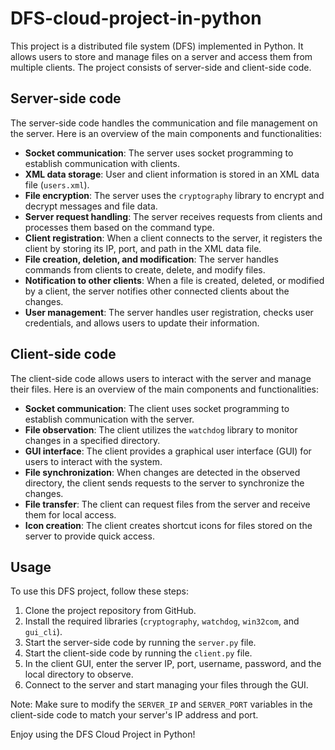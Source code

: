 # DFS-cloud-project-in-python

This project is a distributed file system (DFS) implemented in Python. It allows users to store and manage files on a server and access them from multiple clients. The project consists of server-side and client-side code.

## Server-side code

The server-side code handles the communication and file management on the server. Here is an overview of the main components and functionalities:

- **Socket communication**: The server uses socket programming to establish communication with clients.
- **XML data storage**: User and client information is stored in an XML data file (`users.xml`).
- **File encryption**: The server uses the `cryptography` library to encrypt and decrypt messages and file data.
- **Server request handling**: The server receives requests from clients and processes them based on the command type.
- **Client registration**: When a client connects to the server, it registers the client by storing its IP, port, and path in the XML data file.
- **File creation, deletion, and modification**: The server handles commands from clients to create, delete, and modify files.
- **Notification to other clients**: When a file is created, deleted, or modified by a client, the server notifies other connected clients about the changes.
- **User management**: The server handles user registration, checks user credentials, and allows users to update their information.

## Client-side code

The client-side code allows users to interact with the server and manage their files. Here is an overview of the main components and functionalities:

- **Socket communication**: The client uses socket programming to establish communication with the server.
- **File observation**: The client utilizes the `watchdog` library to monitor changes in a specified directory.
- **GUI interface**: The client provides a graphical user interface (GUI) for users to interact with the system.
- **File synchronization**: When changes are detected in the observed directory, the client sends requests to the server to synchronize the changes.
- **File transfer**: The client can request files from the server and receive them for local access.
- **Icon creation**: The client creates shortcut icons for files stored on the server to provide quick access.

## Usage

To use this DFS project, follow these steps:

1. Clone the project repository from GitHub.
2. Install the required libraries (`cryptography`, `watchdog`, `win32com`, and `gui_cli`).
3. Start the server-side code by running the `server.py` file.
4. Start the client-side code by running the `client.py` file.
5. In the client GUI, enter the server IP, port, username, password, and the local directory to observe.
6. Connect to the server and start managing your files through the GUI.

Note: Make sure to modify the `SERVER_IP` and `SERVER_PORT` variables in the client-side code to match your server's IP address and port.

Enjoy using the DFS Cloud Project in Python!
